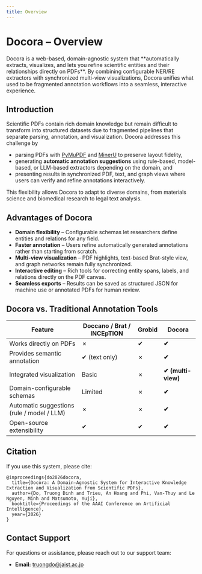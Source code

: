```yaml
---
title: Overview
---
```


# Docora – Overview

<p class="description">
Docora is a web-based, domain-agnostic system that **automatically extracts, visualizes, and lets you refine scientific entities and their relationships directly on PDFs**. By combining configurable NER/RE extractors with synchronized multi-view visualizations, Docora unifies what used to be fragmented annotation workflows into a seamless, interactive experience.
</p>

## Introduction

Scientific PDFs contain rich domain knowledge but remain difficult to transform into structured datasets due to fragmented pipelines that separate parsing, annotation, and visualization. Docora addresses this challenge by  

* parsing PDFs with [PyMuPDF](https://pymupdf.readthedocs.io/en/latest/) and [MinerU](https://github.com/opendatalab/MinerU) to preserve layout fidelity,  
* generating **automatic annotation suggestions** using rule-based, model-based, or LLM-based extractors depending on the domain, and  
* presenting results in synchronized PDF, text, and graph views where users can verify and refine annotations interactively.  

This flexibility allows Docora to adapt to diverse domains, from materials science and biomedical research to legal text analysis.

## Advantages of Docora

- **Domain flexibility** – Configurable schemas let researchers define entities and relations for any field.  
- **Faster annotation** – Users refine automatically generated annotations rather than starting from scratch.  
- **Multi-view visualization** – PDF highlights, text-based Brat-style view, and graph networks remain fully synchronized.  
- **Interactive editing** – Rich tools for correcting entity spans, labels, and relations directly on the PDF canvas.  
- **Seamless exports** – Results can be saved as structured JSON for machine use or annotated PDFs for human review.  

## Docora vs. Traditional Annotation Tools

| Feature | Doccano / Brat / INCEpTION | Grobid | **Docora** |
|---------|-----------------------------|--------|----------------|
| Works directly on PDFs | ✗ | ✔ | **✔** |
| Provides semantic annotation | ✔ (text only) | ✗ | **✔** |
| Integrated visualization | Basic | ✗ | **✔ (multi-view)** |
| Domain-configurable schemas | Limited | ✗ | **✔** |
| Automatic suggestions (rule / model / LLM) | ✗ | ✗ | **✔** |
| Open-source extensibility | ✔ | ✔ | **✔** |

## Citation

If you use this system, please cite:

```
@inproceedings{do2026docora,
  title={Docora: A Domain-Agnostic System for Interactive Knowledge Extraction and Visualization from Scientific PDFs},
  author={Do, Truong Dinh and Trieu, An Hoang and Phi, Van-Thuy and Le Nguyen, Minh and Matsumoto, Yuji},
  booktitle={Proceedings of the AAAI Conference on Artificial Intelligence},
  year={2026}
}
```

## Contact Support

For questions or assistance, please reach out to our support team:

- **Email:** [truongdo@jaist.ac.jp](mailto:truongdo@jaist.ac.jp)  
